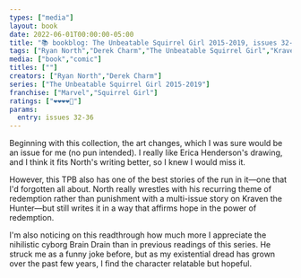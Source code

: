 ```yaml
---
types: ["media"]
layout: book
date: 2022-06-01T00:00:00-05:00
title: "📚 bookblog: The Unbeatable Squirrel Girl 2015-2019, issues 32-36 (❤️❤️❤️❤️🖤)"
tags: ["Ryan North","Derek Charm","The Unbeatable Squirrel Girl","Kraven the Hunter","Brain Drain","existential dread"]
media: ["book","comic"]
titles: [""]
creators: ["Ryan North","Derek Charm"]
series: ["The Unbeatable Squirrel Girl 2015-2019"]
franchise: ["Marvel","Squirrel Girl"]
ratings: ["❤️❤️❤️❤️🖤"]
params:
  entry: issues 32-36
---
```


Beginning with this collection, the art changes, which I was sure would be an issue for me (no pun intended). I really like Erica Henderson's drawing, and I think it fits North's writing better, so I knew I would miss it.

However, this TPB also has one of the best stories of the run in it—one that I'd forgotten all about. North really wrestles with his recurring theme of redemption rather than punishment with a multi-issue story on Kraven the Hunter—but still writes it in a way that affirms hope in the power of redemption.

I'm also noticing on this readthrough how much more I appreciate the nihilistic cyborg Brain Drain than in previous readings of this series. He struck me as a funny joke before, but as my existential dread has grown over the past few years, I find the character relatable but hopeful.